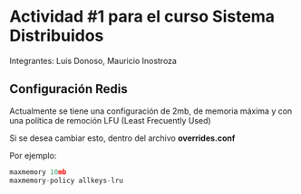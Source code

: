 # Actividad #1 para el curso Sistema Distribuidos
Integrantes: Luis Donoso, Mauricio Inostroza

## Configuración Redis
Actualmente se tiene una configuración de 2mb, de memoria máxima y con una política de remoción LFU (Least Frecuently Used) 

Si se desea cambiar esto, dentro del archivo **overrides.conf**

Por ejemplo:

```python
maxmemory 10mb
maxmemory-policy allkeys-lru
```

